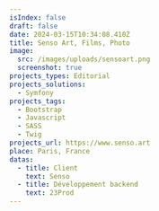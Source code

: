 ```yaml
---
isIndex: false
draft: false
date: 2024-03-15T10:34:08.410Z
title: Senso Art, Films, Photo
image:
  src: /images/uploads/sensoart.png
  screenshot: true
projects_types: Editorial
projects_solutions:
  - Symfony
projects_tags:
  - Bootstrap
  - Javascript
  - SASS
  - Twig
projects_url: https://www.senso.art
place: Paris, France
datas:
  - title: Client
    text: Senso
  - title: Développement backend
    text: 23Prod
---
```


